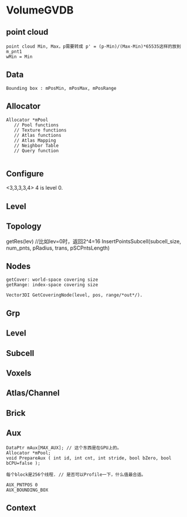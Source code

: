 # VolumeGVDB

## point cloud
```
point cloud Min, Max，p需要转成 p' = (p-Min)/(Max-Min)*65535这样的放到m_pnt1
wMin = Min
```
## Data
```
Bounding box : mPosMin, mPosMax, mPosRange
```
## Allocator
```
Allocator *mPool
   // Pool functions
   // Texture functions
   // Atlas functions
   // Atlas Mapping
   // Neighbor Table
   // Query function
   

```
## Configure
<3,3,3,3,4> 4 is level 0.
## Level
## Topology
getRes(lev) //比如lev=0时，返回2^4=16
InsertPointsSubcell(subcell_size, num_pnts, pRadius, trans, pSCPntsLength)
## Nodes
```
getCover: world-space covering size
getRange: index-space covering size

Vector3DI GetCoveringNode(level, pos, range/*out*/).
```
## Grp
## Level
## Subcell
## Voxels
## Atlas/Channel
## Brick
## Aux
```
DataPtr mAux[MAX_AUX]; // 这个东西是在GPU上的。
Allocator *mPool;
void PrepareAux ( int id, int cnt, int stride, bool bZero, bool bCPU=false );

每个block是256个线程. // 是否可以Profile一下，什么值最合适。

AUX_PNTPOS 0
AUX_BOUNDING_BOX

```
## Context
